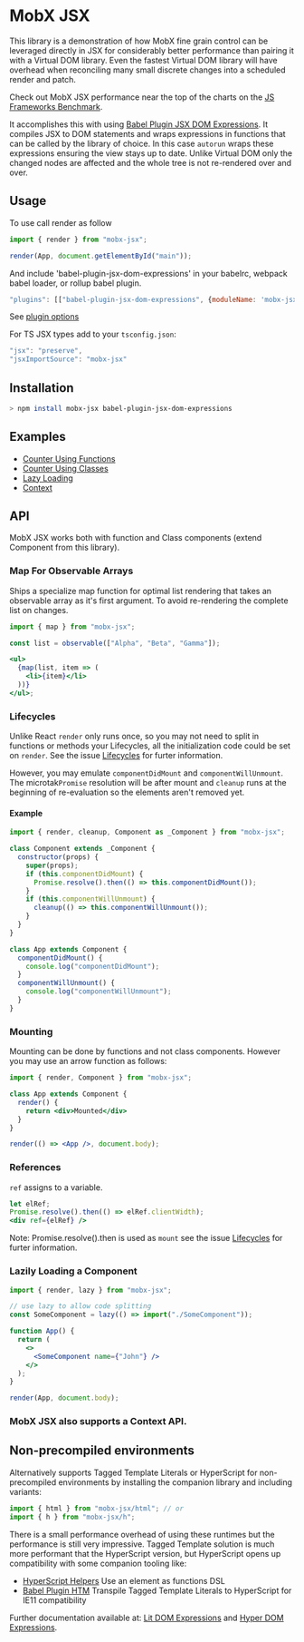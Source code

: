 # MobX JSX

This library is a demonstration of how MobX fine grain control can be leveraged directly in JSX for considerably better performance than pairing it with a Virtual DOM library. Even the fastest Virtual DOM library will have overhead when reconciling many small discrete changes into a scheduled render and patch.

Check out MobX JSX performance near the top of the charts on the [JS Frameworks Benchmark](https://github.com/krausest/js-framework-benchmark).

It accomplishes this with using [Babel Plugin JSX DOM Expressions](https://github.com/ryansolid/dom-expressions/tree/master/packages/babel-plugin-jsx-dom-expressions). It compiles JSX to DOM statements and wraps expressions in functions that can be called by the library of choice. In this case `autorun` wraps these expressions ensuring the view stays up to date. Unlike Virtual DOM only the changed nodes are affected and the whole tree is not re-rendered over and over.

## Usage

To use call render as follow

```js
import { render } from "mobx-jsx";

render(App, document.getElementById("main"));
```

And include 'babel-plugin-jsx-dom-expressions' in your babelrc, webpack babel loader, or rollup babel plugin.

```js
"plugins": [["babel-plugin-jsx-dom-expressions", {moduleName: 'mobx-jsx'}]]
```

See [plugin options](https://github.com/ryansolid/dom-expressions/tree/master/packages/babel-plugin-jsx-dom-expressions#plugin-options)

For TS JSX types add to your `tsconfig.json`:

```js
"jsx": "preserve",
"jsxImportSource": "mobx-jsx"
```

## Installation

```sh
> npm install mobx-jsx babel-plugin-jsx-dom-expressions
```

## Examples

- [Counter Using Functions](https://codesandbox.io/s/mobx-counterfunctions-3sqv1)
- [Counter Using Classes](https://codesandbox.io/s/mobx-counterclasses-uz7g9)
- [Lazy Loading](https://codesandbox.io/s/mobx-lazy-demo-ev95s)
- [Context](https://codesandbox.io/s/mobx-counter-context-wlu1x)

## API

MobX JSX works both with function and Class components (extend Component from this library).

### Map For Observable Arrays

Ships a specialize map function for optimal list rendering that takes an observable array as it's first argument. To avoid re-rendering the complete list on changes.

```jsx
import { map } from "mobx-jsx";

const list = observable(["Alpha", "Beta", "Gamma"]);

<ul>
  {map(list, item => (
    <li>{item}</li>
  ))}
</ul>;
```

### Lifecycles

Unlike React `render` only runs once, so you may not need to split in functions or methods your Lifecycles, all the initialization code could be set on `render`. See the issue [Lifecycles](https://github.com/ryansolid/mobx-jsx/issues/23) for furter information.

However, you may emulate `componentDidMount` and `componentWillUnmount`. The microtak`Promise` resolution will be after mount and `cleanup` runs at the beginning of re-evaluation so the elements aren't removed yet.

#### Example

```jsx
import { render, cleanup, Component as _Component } from "mobx-jsx";

class Component extends _Component {
  constructor(props) {
    super(props);
    if (this.componentDidMount) {
      Promise.resolve().then(() => this.componentDidMount());
    }
    if (this.componentWillUnmount) {
      cleanup(() => this.componentWillUnmount());
    }
  }
}

class App extends Component {
  componentDidMount() {
    console.log("componentDidMount");
  }
  componentWillUnmount() {
    console.log("componentWillUnmount");
  }
}
```

### Mounting

Mounting can be done by functions and not class components. However you may use an arrow function as follows:

```jsx
import { render, Component } from "mobx-jsx";

class App extends Component {
  render() {
    return <div>Mounted</div>
  }
}

render(() => <App />, document.body);
```

### References

`ref` assigns to a variable. 


```jsx
let elRef;
Promise.resolve().then(() => elRef.clientWidth);
<div ref={elRef} />
```

Note: Promise.resolve().then is used as `mount` see the issue [Lifecycles](https://github.com/ryansolid/mobx-jsx/issues/23) for furter information.

### Lazily Loading a Component

```jsx
import { render, lazy } from "mobx-jsx";

// use lazy to allow code splitting
const SomeComponent = lazy(() => import("./SomeComponent"));

function App() {
  return (
    <>
      <SomeComponent name={"John"} />
    </>
  );
}

render(App, document.body);
```

### MobX JSX also supports a Context API.

## Non-precompiled environments

Alternatively supports Tagged Template Literals or HyperScript for non-precompiled environments by installing the companion library and including variants:

```js
import { html } from "mobx-jsx/html"; // or
import { h } from "mobx-jsx/h";
```

There is a small performance overhead of using these runtimes but the performance is still very impressive. Tagged Template solution is much more performant that the HyperScript version, but HyperScript opens up compatibility with some companion tooling like:

- [HyperScript Helpers](https://github.com/ohanhi/hyperscript-helpers) Use an element as functions DSL
- [Babel Plugin HTM](https://github.com/developit/htm/tree/master/packages/babel-plugin-htm) Transpile Tagged Template Literals to HyperScript for IE11 compatibility

Further documentation available at: [Lit DOM Expressions](https://github.com/ryansolid/lit-dom-expressions) and [Hyper DOM Expressions](https://github.com/ryansolid/hyper-dom-expressions).

